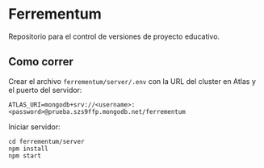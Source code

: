 # Ferrementum
Repositorio para el control de versiones de proyecto educativo.

## Como correr
Crear el archivo `ferrementum/server/.env` con la URL del cluster en Atlas y el puerto del servidor:
```
ATLAS_URI=mongodb+srv://<username>:<password>@prueba.szs9ffp.mongodb.net/ferrementum
```
Iniciar servidor:
```
cd ferrementum/server
npm install
npm start
```
